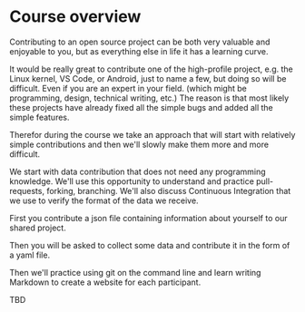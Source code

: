 # Course overview

Contributing to an open source project can be both very valuable and enjoyable to you, but as everything else in life it has a learning curve.

It would be really great to contribute one of the high-profile project, e.g. the Linux kernel, VS Code, or Android, just to name a few,
but doing so will be difficult. Even if you are an expert in your field. (which might be programming, design, technical writing, etc.)
The reason is that most likely these projects have already fixed all the simple bugs and added all the simple features.

Therefor during the course we take an approach that will start with relatively simple contributions and then we'll slowly
make them more and more difficult.

We start with data contribution that does not need any programming knowledge. We'll use this opportunity to understand and practice
pull-requests, forking, branching. We'll also discuss Continuous Integration that we use to verify the format of the data we receive.

First you contribute a json file containing information about yourself to our shared project.

Then you will be asked to collect some data and contribute it in the form of a yaml file.

Then we'll practice using git on the command line and learn writing Markdown to create a website for each participant.

TBD

